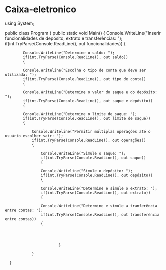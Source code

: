 # Caixa-eletronico

using System;
					
public class Program
{
	public static void Main()
	{
		Console.WriteLine("Inserir funcionalidades de depósito, extrato e transferências: ");
		if(int.TryParse(Console.ReadLine(), out funcionalidades))
		{
			
			Console.WriteLine("Determine o saldo: ");
			if(int.TryParse(Console.ReadLine(), out saldo))
			{
				
			Console.Writeline("Escolha o tipo de conta que deve ser utilizada: ");
			if(int.TryParse(Console.ReadLine(), out tipo de conta))
			{
				
			Console.WriteLine("Determine o valor do saque e do depósito: ");
			if(int.TryParse(Console.ReadLine(), out saque e depósito))
			{
				
			Console.WriteLine("Determine o limite de saque: ");
			if(int.TryParse(Console.ReadLine(), out limite de saque))
			{
				
			    Console.Writeline("Permitir múltiplas operações até o usuário escolher sair: ");
			    if(int.TryParse(Console.ReadLine(), out operações))
			    {
					
				    Console.WriteLine("Simule o saque: ");
					if(int.TryParse(Console.ReadLine(), out saque))
					{
						
					Console.Writeline("Simule o depósito: ");
					if(int.TryParse(Console.ReadLine(), out depósito))
					{
						
					Console.WriteLine("Determine e simule o extrato: ");
					if(int.TryParse(Console.ReadLine(), out extrato))
					{
					
					Console.WriteLine("Determine e simule a tranferência entre contas: ");
					if(int.TryParse(Console.ReadLine(), out transferência entre contas))
					{
						
					
					
					
					        }
						
		        }		
						
      }
